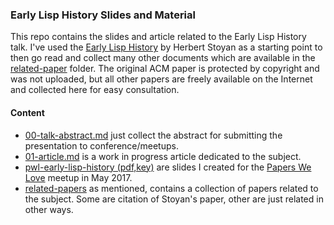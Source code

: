 ### Early Lisp History Slides and Material

This repo contains the slides and article related to the Early Lisp History talk. I've used the [Early Lisp History](http://dl.acm.org/citation.cfm?id=802047) by Herbert Stoyan as a starting point to then go read and collect many other documents which are available in the [related-paper](https://github.com/reborg/lisp-history-talk/blob/master/related-papers) folder. The original ACM paper is protected by copyright and was not uploaded, but all other papers are freely available on the Internet and collected here for easy consultation.

#### Content

* [00-talk-abstract.md](https://github.com/reborg/lisp-history-talk/blob/master/00-talk-abstract.md) just collect the abstract for submitting the presentation to conference/meetups.
* [01-article.md](https://github.com/reborg/lisp-history-talk/blob/master/01-article.md) is a work in progress article dedicated to the subject.
* [pwl-early-lisp-history (pdf,key)](https://github.com/reborg/lisp-history-talk/blob/master/pwl-early-lisp-history.pdf) are slides I created for the [Papers We Love](https://www.meetup.com/Papers-We-Love-London/events/239664173/) meetup in May 2017.
* [related-papers](https://github.com/reborg/lisp-history-talk/blob/master/related-papers) as mentioned, contains a collection of papers related to the subject. Some are citation of Stoyan's paper, other are just related in other ways.
